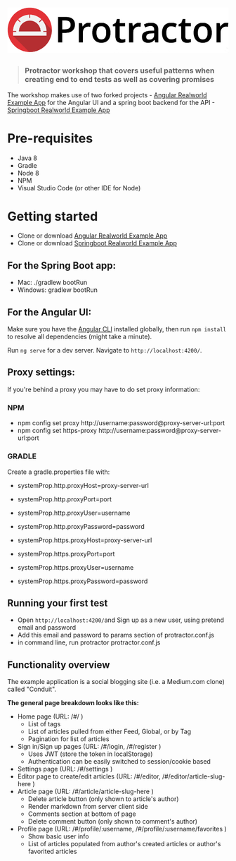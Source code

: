 # ![Protractor Workshop](protractor-logo-large.png)

> ### Protractor workshop that covers useful patterns when creating end to end tests as well as covering promises

The workshop makes use of two forked projects - [Angular Realworld Example App](https://github.com/hughleo/angular-realworld-example-app) for the Angular UI and a spring boot backend for the API - [Springboot Realworld Example App](https://github.com/hughleo/spring-boot-realworld-example-app)


# Pre-requisites
* Java 8
* Gradle
* Node 8
* NPM
* Visual Studio Code (or other IDE for Node)

# Getting started

* Clone or download [Angular Realworld Example App](https://github.com/hughleo/angular-realworld-example-app)
* Clone or download [Springboot Realworld Example App](https://github.com/hughleo/spring-boot-realworld-example-app)

## For the Spring Boot app:

* Mac: ./gradlew bootRun
* Windows: gradlew bootRun

## For the Angular UI:

Make sure you have the [Angular CLI](https://github.com/angular/angular-cli#installation) installed globally, then run `npm install` to resolve all dependencies (might take a minute).

Run `ng serve` for a dev server. Navigate to `http://localhost:4200/`. 

## Proxy settings: 

If you're behind a proxy you may have to do set proxy information:

### NPM
* npm config set proxy http://username:password@proxy-server-url:port
* npm config set https-proxy http://username:password@proxy-server-url:port

### GRADLE

Create a gradle.properties file with:

* systemProp.http.proxyHost=proxy-server-url
* systemProp.http.proxyPort=port
* systemProp.http.proxyUser=username
* systemProp.http.proxyPassword=password

* systemProp.https.proxyHost=proxy-server-url
* systemProp.https.proxyPort=port
* systemProp.https.proxyUser=username
* systemProp.https.proxyPassword=password

## Running your first test
 
* Open `http://localhost:4200/`and Sign up as a new user, using pretend email and password
* Add this email and password to params section of protractor.conf.js
* in command line, run protractor protractor.conf.js


## Functionality overview

The example application is a social blogging site (i.e. a Medium.com clone) called "Conduit". 

**The general page breakdown looks like this:**

- Home page (URL: /#/ )
    - List of tags
    - List of articles pulled from either Feed, Global, or by Tag
    - Pagination for list of articles
- Sign in/Sign up pages (URL: /#/login, /#/register )
    - Uses JWT (store the token in localStorage)
    - Authentication can be easily switched to session/cookie based
- Settings page (URL: /#/settings )
- Editor page to create/edit articles (URL: /#/editor, /#/editor/article-slug-here )
- Article page (URL: /#/article/article-slug-here )
    - Delete article button (only shown to article's author)
    - Render markdown from server client side
    - Comments section at bottom of page
    - Delete comment button (only shown to comment's author)
- Profile page (URL: /#/profile/:username, /#/profile/:username/favorites )
    - Show basic user info
    - List of articles populated from author's created articles or author's favorited articles


<br />

